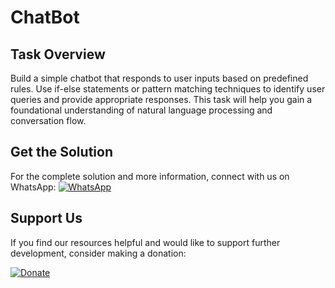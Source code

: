 # ChatBot

## Task Overview

Build a simple chatbot that responds to user inputs based on predefined rules. Use if-else statements or pattern matching techniques to identify user queries and provide appropriate responses. This task will help you gain a foundational understanding of natural language processing and conversation flow.

## Get the Solution

For the complete solution and more information, connect with us on WhatsApp:
[![WhatsApp](https://img.shields.io/badge/Contact-WhatsApp-brightgreen)](https://wa.me/+254794689731)

## Support Us

If you find our resources helpful and would like to support further development, consider making a donation:

[![Donate](https://img.shields.io/badge/Donate-PayPal-blue)](https://www.paypal.com/donate/?hosted_button_id=TDHB8QLS8W7DU)
